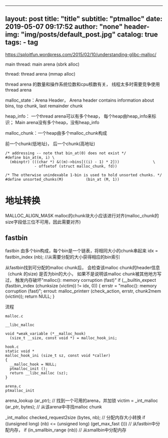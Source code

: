 
---
layout:     post
title:      "title"
subtitle:   "ptmalloc"
date:       2019-05-07 09:17:52
author:     "none"
header-img: "img/posts/default_post.jpg"
catalog: true
tags:
    - tag
---


https://sploitfun.wordpress.com/2015/02/10/understanding-glibc-malloc/

main thread:  main arena (sbrk alloc)

thread: thread arena (mmap alloc)   

thread arena 的数量和操作系统位数和cpu核数有关， 线程太多时需要竞争使用thread arena


malloc_state：Arena Header， Arena header contains information about bins, top chunk, last remainder chunk

heap_info： 一个thread arena可以有多个heap， 每个heap由heap_info来标识； Main arena没有多个heap，没有heap_info

malloc_chunk：一个heap由多个malloc_chunk构成


前一个chunk(低地址)， 后一个chunk(高地址)


```
/* addressing -- note that bin_at(0) does not exist */
#define bin_at(m, i) \
  (mbinptr) (((char *) &((m)->bins[((i) - 1) * 2]))			      \
             - offsetof (struct malloc_chunk, fd))

/* The otherwise unindexable 1-bin is used to hold unsorted chunks. */
#define unsorted_chunks(M)          (bin_at (M, 1))
```


# 地址转换
MALLOC_ALIGN_MASK malloc的chunk块大小应该进行对齐(malloc_chunk的size字段低三位不可用，因此需要对齐)

## fastbin
fastbin 由多个bin构成，每个bin是一个链表，将相同大小的chunk串起来
idx = fastbin_index (nb); //从需要分配的大小获得相应的bin索引

从fastbin找到可分配的malloc chunk后， 会检查该malloc chunk的header信息（chunk 的size) 是否为bin的大小，
如果不是说明该malloc chunk被其他地方写过， 触发内存破坏"malloc(): memory corruption (fast)"
    if (__builtin_expect (fastbin_index (chunksize (victim)) != idx, 0))
    {
        errstr = "malloc(): memory corruption (fast)";
    errout:
        malloc_printerr (check_action, errstr, chunk2mem (victim));
        return NULL;
    }


流程
```
malloc.c

__libc_malloc

void *weak_variable (*__malloc_hook)
  (size_t __size, const void *) = malloc_hook_ini;
```

```
hook.c
static void *
malloc_hook_ini (size_t sz, const void *caller)
{
  __malloc_hook = NULL;
  ptmalloc_init ();
  return __libc_malloc (sz);
}
```

```
arena.c
ptmalloc_init
```


arena_lookup (ar_ptr);  // 找到一个可用的arena，并加锁
victim = _int_malloc (ar_ptr, bytes); // 从该arena中寻找malloc chunk


_int_malloc
    checked_request2size (bytes, nb); // 分配内存大小转换
    if ((unsigned long) (nb) <= (unsigned long) (get_max_fast ())) // 从fastbin中分配内存， 
    if (in_smallbin_range (nb)) // 从smallbin中分配内存
